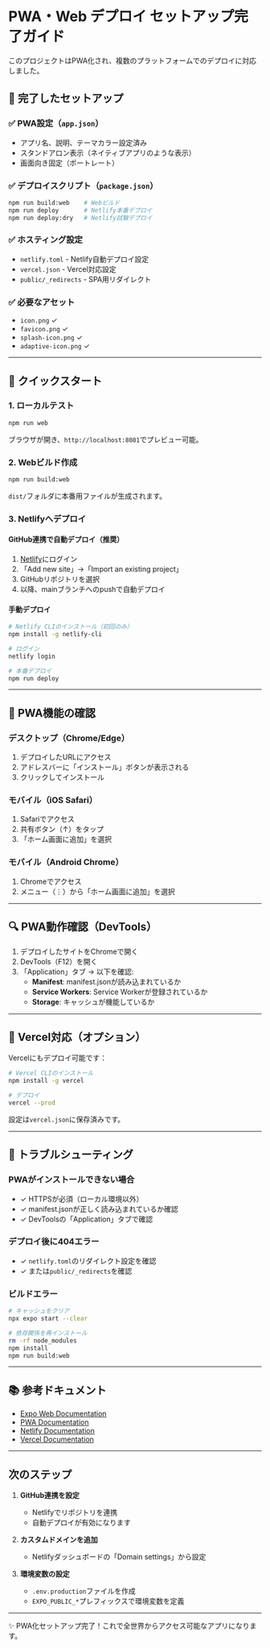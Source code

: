 # PWA・Web デプロイ セットアップ完了ガイド

このプロジェクトはPWA化され、複数のプラットフォームでのデプロイに対応しました。

## 🎉 完了したセットアップ

### ✅ PWA設定（`app.json`）
- アプリ名、説明、テーマカラー設定済み
- スタンドアロン表示（ネイティブアプリのような表示）
- 画面向き固定（ポートレート）

### ✅ デプロイスクリプト（`package.json`）
```bash
npm run build:web    # Webビルド
npm run deploy       # Netlify本番デプロイ
npm run deploy:dry   # Netlify試験デプロイ
```

### ✅ ホスティング設定
- `netlify.toml` - Netlify自動デプロイ設定
- `vercel.json` - Vercel対応設定
- `public/_redirects` - SPA用リダイレクト

### ✅ 必要なアセット
- `icon.png` ✓
- `favicon.png` ✓
- `splash-icon.png` ✓
- `adaptive-icon.png` ✓

---

## 🚀 クイックスタート

### 1. ローカルテスト
```bash
npm run web
```
ブラウザが開き、`http://localhost:8081`でプレビュー可能。

### 2. Webビルド作成
```bash
npm run build:web
```
`dist/`フォルダに本番用ファイルが生成されます。

### 3. Netlifyへデプロイ

#### GitHub連携で自動デプロイ（推奨）
1. [Netlify](https://www.netlify.com/)にログイン
2. 「Add new site」→「Import an existing project」
3. GitHubリポジトリを選択
4. 以降、mainブランチへのpushで自動デプロイ

#### 手動デプロイ
```bash
# Netlify CLIのインストール（初回のみ）
npm install -g netlify-cli

# ログイン
netlify login

# 本番デプロイ
npm run deploy
```

---

## 📱 PWA機能の確認

### デスクトップ（Chrome/Edge）
1. デプロイしたURLにアクセス
2. アドレスバーに「インストール」ボタンが表示される
3. クリックしてインストール

### モバイル（iOS Safari）
1. Safariでアクセス
2. 共有ボタン（↑）をタップ
3. 「ホーム画面に追加」を選択

### モバイル（Android Chrome）
1. Chromeでアクセス
2. メニュー（⋮）から「ホーム画面に追加」を選択

---

## 🔍 PWA動作確認（DevTools）

1. デプロイしたサイトをChromeで開く
2. DevTools（F12）を開く
3. 「Application」タブ → 以下を確認:
   - **Manifest**: manifest.jsonが読み込まれているか
   - **Service Workers**: Service Workerが登録されているか
   - **Storage**: キャッシュが機能しているか

---

## 🔧 Vercel対応（オプション）

Vercelにもデプロイ可能です：

```bash
# Vercel CLIのインストール
npm install -g vercel

# デプロイ
vercel --prod
```

設定は`vercel.json`に保存済みです。

---

## 🐛 トラブルシューティング

### PWAがインストールできない場合
- ✓ HTTPSが必須（ローカル環境以外）
- ✓ manifest.jsonが正しく読み込まれているか確認
- ✓ DevToolsの「Application」タブで確認

### デプロイ後に404エラー
- ✓ `netlify.toml`のリダイレクト設定を確認
- ✓ または`public/_redirects`を確認

### ビルドエラー
```bash
# キャッシュをクリア
npx expo start --clear

# 依存関係を再インストール
rm -rf node_modules
npm install
npm run build:web
```

---

## 📚 参考ドキュメント

- [Expo Web Documentation](https://docs.expo.dev/workflow/web/)
- [PWA Documentation](https://web.dev/progressive-web-apps/)
- [Netlify Documentation](https://docs.netlify.com/)
- [Vercel Documentation](https://vercel.com/docs)

---

## 次のステップ

1. **GitHub連携を設定**
   - Netlifyでリポジトリを連携
   - 自動デプロイが有効になります

2. **カスタムドメインを追加**
   - Netlifyダッシュボードの「Domain settings」から設定

3. **環境変数の設定**
   - `.env.production`ファイルを作成
   - `EXPO_PUBLIC_*`プレフィックスで環境変数を定義

---

✨ PWA化セットアップ完了！これで全世界からアクセス可能なアプリになります。
